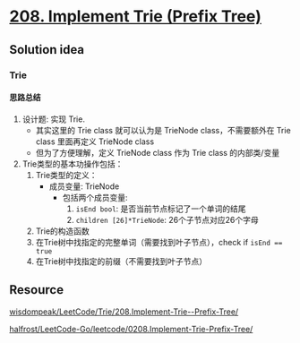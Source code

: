 # [208. Implement Trie (Prefix Tree)](https://leetcode.com/problems/implement-trie-prefix-tree/description/)

## Solution idea
### Trie
#### 思路总结
1. 设计题: 实现 Trie. 
    * 其实这里的 Trie class 就可以认为是 TrieNode class，不需要额外在 Trie class 里面再定义 TrieNode class
    * 但为了方便理解，定义 TrieNode class 作为 Trie class 的内部类/变量
2. Trie类型的基本功操作包括：
    1. Trie类型的定义：
        * 成员变量: TrieNode
            * 包括两个成员变量: 
                1. `isEnd bool`: 是否当前节点标记了一个单词的结尾
                2. `children [26]*TrieNode`: 26个子节点对应26个字母
    2. Trie的构造函数
    3. 在Trie树中找指定的完整单词（需要找到叶子节点），check if `isEnd == true`
    4. 在Trie树中找指定的前缀（不需要找到叶子节点）

## Resource
[wisdompeak/LeetCode/Trie/208.Implement-Trie--Prefix-Tree/](https://github.com/wisdompeak/LeetCode/tree/master/Trie/208.Implement-Trie--Prefix-Tree)

[halfrost/LeetCode-Go/leetcode/0208.Implement-Trie-Prefix-Tree/](https://github.com/halfrost/LeetCode-Go/tree/master/leetcode/0208.Implement-Trie-Prefix-Tree)
